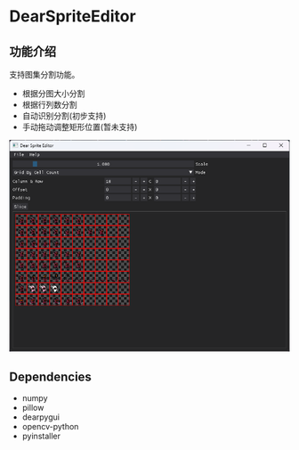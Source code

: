 # DearSpriteEditor

## 功能介绍

支持图集分割功能。

* 根据分图大小分割
* 根据行列数分割
* 自动识别分割(初步支持)
* 手动拖动调整矩形位置(暂未支持)

![assets\example.png](assets/example.png)

## Dependencies

* numpy
* pillow
* dearpygui
* opencv-python
* pyinstaller

